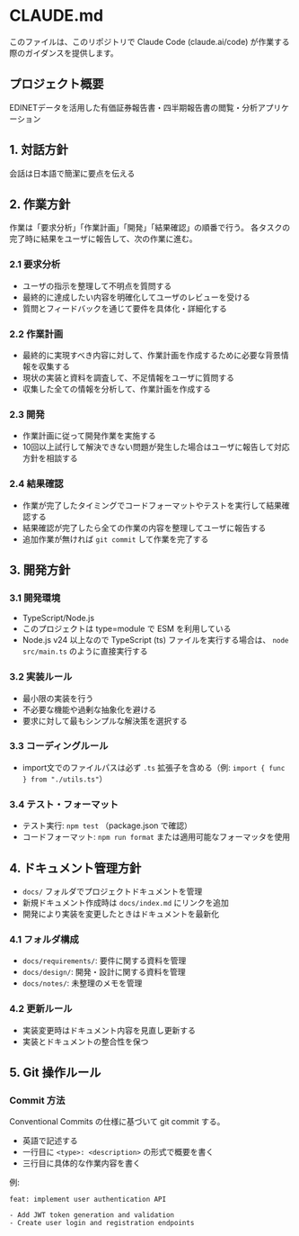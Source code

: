 # CLAUDE.md

このファイルは、このリポジトリで Claude Code (claude.ai/code) が作業する際のガイダンスを提供します。

## プロジェクト概要

EDINETデータを活用した有価証券報告書・四半期報告書の閲覧・分析アプリケーション

## 1. 対話方針

会話は日本語で簡潔に要点を伝える

## 2. 作業方針

作業は「要求分析」「作業計画」「開発」「結果確認」の順番で行う。
各タスクの完了時に結果をユーザに報告して、次の作業に進む。

### 2.1 要求分析

- ユーザの指示を整理して不明点を質問する
- 最終的に達成したい内容を明確化してユーザのレビューを受ける
- 質問とフィードバックを通じて要件を具体化・詳細化する

### 2.2 作業計画

- 最終的に実現すべき内容に対して、作業計画を作成するために必要な背景情報を収集する
- 現状の実装と資料を調査して、不足情報をユーザに質問する
- 収集した全ての情報を分析して、作業計画を作成する

### 2.3 開発

- 作業計画に従って開発作業を実施する
- 10回以上試行して解決できない問題が発生した場合はユーザに報告して対応方針を相談する

### 2.4 結果確認

- 作業が完了したタイミングでコードフォーマットやテストを実行して結果確認する
- 結果確認が完了したら全ての作業の内容を整理してユーザに報告する
- 追加作業が無ければ `git commit` して作業を完了する

## 3. 開発方針

### 3.1 開発環境

- TypeScript/Node.js
- このプロジェクトは type=module で ESM を利用している
- Node.js v24 以上なので TypeScript (ts) ファイルを実行する場合は、 `node src/main.ts` のように直接実行する

### 3.2 実装ルール

- 最小限の実装を行う
- 不必要な機能や過剰な抽象化を避ける
- 要求に対して最もシンプルな解決策を選択する

### 3.3 コーディングルール

- import文でのファイルパスは必ず `.ts` 拡張子を含める（例: `import { func } from "./utils.ts"`）

### 3.4 テスト・フォーマット

- テスト実行: `npm test` （package.json で確認）
- コードフォーマット: `npm run format` または適用可能なフォーマッタを使用

## 4. ドキュメント管理方針

- `docs/` フォルダでプロジェクトドキュメントを管理
- 新規ドキュメント作成時は `docs/index.md` にリンクを追加
- 開発により実装を変更したときはドキュメントを最新化

### 4.1 フォルダ構成

- `docs/requirements/`: 要件に関する資料を管理
- `docs/design/`: 開発・設計に関する資料を管理
- `docs/notes/`: 未整理のメモを管理

### 4.2 更新ルール

- 実装変更時はドキュメント内容を見直し更新する
- 実装とドキュメントの整合性を保つ

## 5. Git 操作ルール

### Commit 方法

Conventional Commits の仕様に基づいて git commit する。

- 英語で記述する
- 一行目に `<type>: <description>` の形式で概要を書く
- 三行目に具体的な作業内容を書く

例:

```
feat: implement user authentication API

- Add JWT token generation and validation
- Create user login and registration endpoints
```

